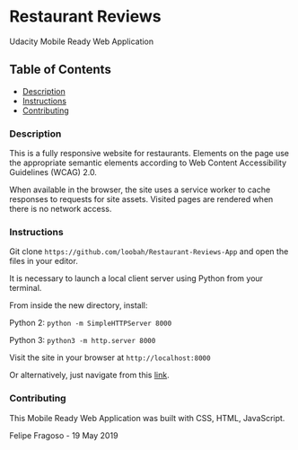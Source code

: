 # Restaurant Reviews
Udacity Mobile Ready Web Application 

## Table of Contents

- [Description](#description)
- [Instructions](#instructions)
- [Contributing](#contributing)

### Description

This is a fully responsive website for restaurants.
Elements on the page use the appropriate semantic elements according to Web Content Accessibility Guidelines (WCAG) 2.0.

When available in the browser, the site uses a service worker to cache responses to requests for site assets. Visited pages are rendered when there is no network access.

### Instructions

Git clone `https://github.com/loobah/Restaurant-Reviews-App` and open the files in your editor.

It is necessary to launch a local client server using Python from your terminal.

From inside the new directory, install:

Python 2: `python -m SimpleHTTPServer 8000`

Python 3: `python3 -m http.server 8000`

Visit the site in your browser at `http://localhost:8000`

Or alternatively, just navigate from this [link](http://www.loobah.com/udacity/restaurant).

### Contributing

This Mobile Ready Web Application was built with CSS, HTML, JavaScript.

Felipe Fragoso - 19 May 2019
